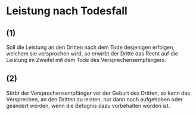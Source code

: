 # Leistung nach Todesfall



## (1)

 Soll die Leistung an den Dritten nach dem Tode desjenigen erfolgen, welchem sie versprochen wird, so erwirbt der Dritte das Recht auf die Leistung im Zweifel mit dem Tode des Versprechensempfängers.

## (2)

 Stirbt der Versprechensempfänger vor der Geburt des Dritten, so kann das Versprechen, an den Dritten zu leisten, nur dann noch aufgehoben oder geändert werden, wenn die Befugnis dazu vorbehalten worden ist. 

